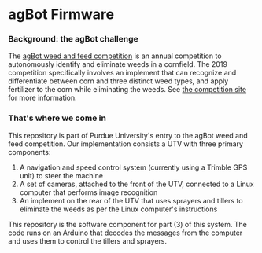 # agBot Firmware

### Background: the agBot challenge

The [agBot weed and feed competition](www.agbot.ag) is an annual competition to autonomously identify and
eliminate weeds in a cornfield. The 2019 competition specifically involves an implement that can recognize and
differentiate between corn and three distinct weed types, and apply fertilizer to the corn while eliminating the
weeds. See [the competition site](http://www.agbot.ag/weed-feed-competition-2019-2/) for more information.

### That's where we come in

This repository is part of Purdue University's entry to the agBot weed and feed competition. Our
implementation consists a UTV with three primary components:
1. A navigation and speed control system (currently using a Trimble GPS unit) to steer the machine
2. A set of cameras, attached to the front of the UTV, connected to a Linux computer that performs image recognition
3. An implement on the rear of the UTV that uses sprayers and tillers to eliminate the weeds as per the Linux computer's instructions

This repository is the software component for part (3) of this system. The code runs on an Arduino that
decodes the messages from the computer and uses them to control the tillers and sprayers.

